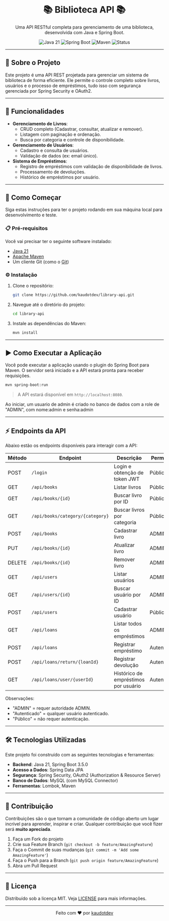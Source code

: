 <h1 align="center">📚 Biblioteca API 📚</h1>

<p align="center">
  Uma API RESTful completa para gerenciamento de uma biblioteca, desenvolvida com Java e Spring Boot.
</p>

<p align="center">
  <img src="https://img.shields.io/badge/Java-21-blue?style=for-the-badge&logo=openjdk" alt="Java 21">
  <img src="https://img.shields.io/badge/Spring%20Boot-3.5.0-brightgreen?style=for-the-badge&logo=spring" alt="Spring Boot">
  <img src="https://img.shields.io/badge/Maven-4.0.0-red?style=for-the-badge&logo=apache-maven" alt="Maven">
  <img src="https://img.shields.io/badge/Status-Em%20Desenvolvimento-orange?style=for-the-badge" alt="Status">
</p>

---

## 📖 Sobre o Projeto

Este projeto é uma API REST projetada para gerenciar um sistema de biblioteca de forma eficiente. Ele permite o controle completo sobre livros, usuários e o processo de empréstimos, tudo isso com segurança gerenciada por Spring Security e OAuth2.

---

## 🎯 Funcionalidades

-   **Gerenciamento de Livros**:
    -   CRUD completo (Cadastrar, consultar, atualizar e remover).
    -   Listagem com paginação e ordenação.
    -   Busca por categoria e controle de disponibilidade.
-   **Gerenciamento de Usuários**:
    -   Cadastro e consulta de usuários.
    -   Validação de dados (ex: email único).
-   **Sistema de Empréstimos**:
    -   Registro de empréstimos com validação de disponibilidade de livros.
    -   Processamento de devoluções.
    -   Histórico de empréstimos por usuário.

---

## 🚀 Como Começar

Siga estas instruções para ter o projeto rodando em sua máquina local para desenvolvimento e teste.

### 📋 Pré-requisitos

Você vai precisar ter o seguinte software instalado:

-   [Java 21](https://www.oracle.com/java/technologies/downloads/#java21)
-   [Apache Maven](https://maven.apache.org/download.cgi)
-   Um cliente Git (como o [Git](https://git-scm.com/))

### ⚙️ Instalação

1.  Clone o repositório:
    ```sh
    git clone https://github.com/kaudotdev/library-api.git
    ```
2.  Navegue até o diretório do projeto:
    ```sh
    cd library-api
    ```
3.  Instale as dependências do Maven:
    ```sh
    mvn install
    ```

---

## ▶️ Como Executar a Aplicação

Você pode executar a aplicação usando o plugin do Spring Boot para Maven. O servidor será iniciado e a API estará pronta para receber requisições.

```sh
mvn spring-boot:run
```

> A API estará disponível em `http://localhost:8080`.

Ao iniciar, um usuario de admin é criado no banco de dados com a role de "ADMIN", com nome:admin e senha:admin

---

## ⚡ Endpoints da API

Abaixo estão os endpoints disponíveis para interagir com a API:

| Método   | Endpoint                                 | Descrição                              | Permissão                |
|----------|------------------------------------------|----------------------------------------|--------------------------|
| POST     | `/login`                                 | Login e obtenção de token JWT          | Público                  |
| GET      | `/api/books`                             | Listar livros                         | Público                  |
| GET      | `/api/books/{id}`                        | Buscar livro por ID                    | Público                  |
| GET      | `/api/books/category/{category}`         | Buscar livros por categoria            | Público                  |
| POST     | `/api/books`                             | Cadastrar livro                        | ADMIN                    |
| PUT      | `/api/books/{id}`                        | Atualizar livro                        | ADMIN                    |
| DELETE   | `/api/books/{id}`                        | Remover livro                          | ADMIN                    |
| GET      | `/api/users`                             | Listar usuários                        | ADMIN                    |
| GET      | `/api/users/{id}`                        | Buscar usuário por ID                   | ADMIN                    |
| POST     | `/api/users`                             | Cadastrar usuário                      | Público                  |
| GET      | `/api/loans`                             | Listar todos os empréstimos            | ADMIN                    |
| POST     | `/api/loans`                             | Registrar empréstimo                   | Autenticado              |
| POST     | `/api/loans/return/{loanId}`             | Registrar devolução                    | Autenticado              |
| GET      | `/api/loans/user/{userId}`               | Histórico de empréstimos por usuário   | Autenticado              |

Observações:
- "ADMIN" = requer autoridade ADMIN.
- "Autenticado" = qualquer usuário autenticado.
- "Público" = não requer autenticação.

---

## 🛠️ Tecnologias Utilizadas

Este projeto foi construído com as seguintes tecnologias e ferramentas:

-   **Backend**: Java 21, Spring Boot 3.5.0
-   **Acesso a Dados**: Spring Data JPA
-   **Segurança**: Spring Security, OAuth2 (Authorization & Resource Server)
-   **Banco de Dados**: MySQL (com MySQL Connector)
-   **Ferramentas**: Lombok, Maven

---

## 🤝 Contribuição

Contribuições são o que tornam a comunidade de código aberto um lugar incrível para aprender, inspirar e criar. Qualquer contribuição que você fizer será **muito apreciada**.

1.  Faça um Fork do projeto
2.  Crie sua Feature Branch (`git checkout -b feature/AmazingFeature`)
3.  Faça o Commit de suas mudanças (`git commit -m 'Add some AmazingFeature'`)
4.  Faça o Push para a Branch (`git push origin feature/AmazingFeature`)
5.  Abra um Pull Request

---

## 📄 Licença

Distribuído sob a licença MIT. Veja [LICENSE](https://github.com/kaudotdev/library-api/blob/main/LICENSE) para mais informações.

---

<p align="center">
  Feito com ❤️ por <a href="https://github.com/kaudotdev">kaudotdev</a>
</p>
